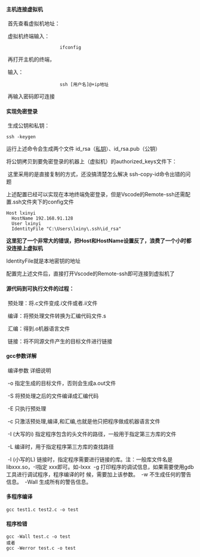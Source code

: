 #### 主机连接虚拟机

​	首先查看虚拟机地址：

​			虚拟机终端输入：	

```
					ifconfig
```

​	再打开主机的终端，

​								输入：	

```
					ssh [用户名]@+ip地址
```

​	再输入密码即可连接

#### 实现免密登录

​	生成公钥和私钥：

```
ssh -keygen
```

运行上述命令会生成两个文件 id_rsa（[私钥](https://so.csdn.net/so/search?q=私钥&spm=1001.2101.3001.7020)）、id_rsa.pub（公钥）

将公钥拷贝到要免密登录的机器上（虚拟机）的authorized_keys文件下：

​		这里采用的是直接复制的方式，还没搞清楚怎么解决 ssh-copy-id命令出错的问题

上述配置已经可以实现在本地终端免密登录，但是Vscode的Remote-ssh还需配置.ssh文件夹下的config文件

```
Host lxinyi
  HostName 192.168.91.128
  User lxinyi
  IdentityFile "C:\Users\lxiny\.ssh\id_rsa"
```

**这里犯了一个非常大的错误，把Host和HostName设置反了，浪费了一个小时都没连接上虚拟机**

IdentityFile就是本地密钥的地址

配置完上述文件后，直接打开Vscode的Remote-ssh即可连接到虚拟机了

#### 源代码到可执行文件的过程：

​	预处理：将.c文件变成.i文件或者.ii文件

​	编译：将预处理文件转换为汇编代码文件.s

​	汇编：得到.o机器语言文件

​	链接：将不同源文件产生的目标文件进行链接

#### gcc参数详解

​	编译参数			详细说明

​	-o						指定生成的目标文件，否则会生成a.out文件

​	-S						将预处理之后的文件编译成汇编代码							

​	-E						只执行预处理

​	-c  					  只激活预处理,编译,和汇编,也就是他只把程序做成机器语言文件

​	-I (大写的i)		 指定程序包含的头文件的路径，一般用于指定第三方库的文件

​	-L						编译时，用于指定程序第三方库的查找路径

​	-l (小写的L)		链接时，指定程序需要进行链接的库。注：一般库文件名是libxxx.so，-I指定							   xxx即可。如-Ixxx
​	-g    					打印程序的调试信息，如果需要使⽤gdb⼯具进⾏调试程序，程序编译的时								候，需要加上该参数。
​	-w    					不生成任何的警告信息。
​	-Wall    			   生成所有的警告信息。



#### 多程序编译

```
gcc test1.c test2.c -o test
```

#### 程序检错

```
gcc -Wall test.c -o test
或者
gcc -Werror test.c -o test
```

